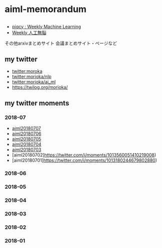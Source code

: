 # aiml-memorandum


## 

- [piqcy : Weekly Machine Learning](https://www.getrevue.co/profile/icoxfog417)
- [Weekly 人工無脳](http://ysdyt.hatenablog.jp/)

その他arxivまとめサイト
会議まとめサイト・ページなど



## my twitter

- [twitter:moroka](https://twitter.com/morioka)
- [twitter:morioka/nlp](https://twitter.com/morioka/lists/nlp)
- [twitter:morioka/ai_ml](https://twitter.com/morioka/lists/ai-ml)
- https://twilog.org/morioka/

## my twitter moments

### 2018-07

- [aiml20180707](https://twitter.com/i/moments/1015335000181313536)
- [aiml20180706](https://twitter.com/i/moments/1015015769380286464)
- [aiml20180705](https://twitter.com/i/moments/1014624107147636736)
- [aiml20180704](https://twitter.com/i/moments/1014269446049841152)
- [aiml20180703](https://twitter.com/i/moments/1013869286991859718)
- [aiml20180702]https://twitter.com/i/moments/1013560051410219008)
- [aiml20180701]https://twitter.com/i/moments/1013180244679802880)

### 2018-06

### 2018-05

### 2018-04

### 2018-03

### 2018-02

### 2018-01


